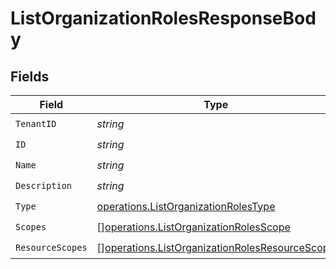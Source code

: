 # ListOrganizationRolesResponseBody


## Fields

| Field                                                                                                            | Type                                                                                                             | Required                                                                                                         | Description                                                                                                      |
| ---------------------------------------------------------------------------------------------------------------- | ---------------------------------------------------------------------------------------------------------------- | ---------------------------------------------------------------------------------------------------------------- | ---------------------------------------------------------------------------------------------------------------- |
| `TenantID`                                                                                                       | *string*                                                                                                         | :heavy_check_mark:                                                                                               | N/A                                                                                                              |
| `ID`                                                                                                             | *string*                                                                                                         | :heavy_check_mark:                                                                                               | N/A                                                                                                              |
| `Name`                                                                                                           | *string*                                                                                                         | :heavy_check_mark:                                                                                               | N/A                                                                                                              |
| `Description`                                                                                                    | *string*                                                                                                         | :heavy_check_mark:                                                                                               | N/A                                                                                                              |
| `Type`                                                                                                           | [operations.ListOrganizationRolesType](../../models/operations/listorganizationrolestype.md)                     | :heavy_check_mark:                                                                                               | N/A                                                                                                              |
| `Scopes`                                                                                                         | [][operations.ListOrganizationRolesScope](../../models/operations/listorganizationrolesscope.md)                 | :heavy_check_mark:                                                                                               | N/A                                                                                                              |
| `ResourceScopes`                                                                                                 | [][operations.ListOrganizationRolesResourceScope](../../models/operations/listorganizationrolesresourcescope.md) | :heavy_check_mark:                                                                                               | N/A                                                                                                              |